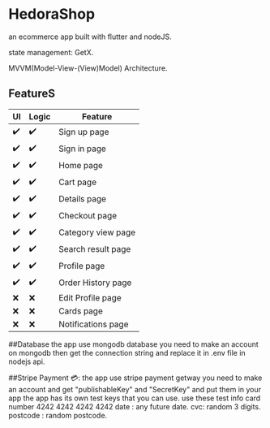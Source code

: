 # HedoraShop
an ecommerce app built with flutter and nodeJS.

state management: GetX.

MVVM(Model-View-(View)Model) Architecture.


## FeatureS

| UI            | Logic         | Feature  |
| ------------- | ------------- | -------- |
| :heavy_check_mark:          | :heavy_check_mark:         | Sign up page  |
| :heavy_check_mark:           | :heavy_check_mark:         | Sign in page  |
| :heavy_check_mark:           | :heavy_check_mark:         | Home page  |
| :heavy_check_mark:           | :heavy_check_mark:         | Cart page  |
| :heavy_check_mark:           | :heavy_check_mark:         | Details page  |
| :heavy_check_mark:           | :heavy_check_mark:         | Checkout page  |
| :heavy_check_mark:           | :heavy_check_mark:         | Category view page  |
| :heavy_check_mark:           | :heavy_check_mark:         | Search result page  |
| :heavy_check_mark:           | :heavy_check_mark:         | Profile page  |
| :heavy_check_mark:           | :heavy_check_mark:         | Order History page  |
| :x:           | :x:         | Edit Profile page  |
| :x:           | :x:         | Cards page  |
| :x:           | :x:         | Notifications page  |

##Database 
the app use mongodb database you need to make an account on mongodb then get the connection string and replace it in .env file in nodejs api.

##Stripe Payment 💳:
the app use stripe payment getway you need to make an account and get "publishableKey" and "SecretKey" and put them in your app
the app has its own test keys that you can use.
use these test info
card number 4242 4242 4242 4242
date : any future date.
cvc: random 3 digits.
postcode : random postcode.

